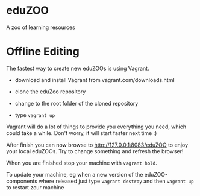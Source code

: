 eduZOO
======

  A zoo of learning resources
  
Offline Editing
===============

The fastest way to create new eduZOOs is using Vagrant. 

- download and install Vagrant from vagrant.com/downloads.html

- clone the eduZoo repository

- change to the root folder of the cloned repository

- type `vagrant up`

Vagrant will do a lot of things to provide you everything you need, which could take a while. Don't worry, it will start faster next time :)

After finish you can now browse to http://127.0.0.1:8083/eduZOO to enjoy your local eduZOOs. Try to change something and refresh the browser! 

When you are finished stop your machine with `vagrant hold`.

To update your machine, eg when a new version of the eduZOO-components where released just type `vagrant destroy` and then `vagrant up` to restart zour machine

